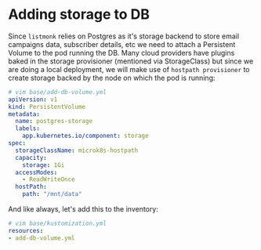 # Adding storage to DB

Since `listmonk` relies on Postgres as it's storage backend to store email campaigns data, subscriber details, etc we need to attach a Persistent Volume to the pod running the DB. Many cloud providers have plugins baked in the storage provisioner (mentioned via StorageClass) but since we are doing a local deployment, we will make use of `hostpath provisioner` to create storage backed by the node on which the pod is running:

```yml
# vim base/add-db-volume.yml
apiVersion: v1
kind: PersistentVolume
metadata:
  name: postgres-storage
  labels:
    app.kubernetes.io/component: storage
spec:
  storageClassName: microk8s-hostpath
  capacity:
    storage: 1Gi
  accessModes:
    - ReadWriteOnce
  hostPath:
    path: "/mnt/data"
```

And like always, let's add this to the inventory:

```yml
# vim base/kustomization.yml
resources:
- add-db-volume.yml
```
